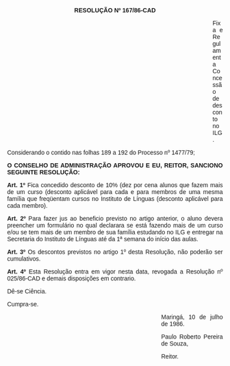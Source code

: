 <BODY>

<B><FONT FACE="Arial"><P ALIGN="CENTER">RESOLU&Ccedil;&Atilde;O Nº 167/86-CAD</P>
</B><P ALIGN="JUSTIFY"></P><DIR>
<DIR>
<DIR>
<DIR>
<DIR>
<DIR>
<DIR>
<DIR>
<DIR>
<DIR>
<DIR>
<DIR>

<P ALIGN="JUSTIFY">Fixa e Regulamenta Concess&atilde;o de desconto no ILG.</P>
<P ALIGN="JUSTIFY"></P></DIR>
</DIR>
</DIR>
</DIR>
</DIR>
</DIR>
</DIR>
</DIR>
</DIR>
</DIR>
</DIR>
</DIR>

<P>Considerando o contido nas folhas 189 a 192 do Processo nº 1477/79;</P>

<B><P ALIGN="JUSTIFY">O CONSELHO DE ADMINISTRA&Ccedil;&Atilde;O APROVOU E EU, REITOR, SANCIONO  SEGUINTE RESOLU&Ccedil;&Atilde;O:</P>
</B><P ALIGN="JUSTIFY"></P>
<B><P ALIGN="JUSTIFY">Art. 1º</B> Fica concedido desconto de 10% (dez por cena alunos que fazem mais de um curso (desconto aplic&aacute;vel para cada e para membros de uma mesma fam&iacute;lia que freq&uuml;entam cursos no Instituto de L&iacute;nguas (desconto aplic&aacute;vel para cada membro).</P>
<B><P ALIGN="JUSTIFY">Art. 2º</B>  Para fazer jus ao beneficio previsto no artigo anterior, o aluno devera preencher um formul&aacute;rio no qual declarara se est&aacute; fazendo mais de um curso e/ou se tem mais de um membro de sua fam&iacute;lia estudando no ILG e entregar na Secretaria do Instituto de L&iacute;nguas at&eacute; da 1ª semana do in&iacute;cio das aulas.</P>
<B><P ALIGN="JUSTIFY">Art. 3º</B>  Os descontos previstos no artigo 1º desta Resolu&ccedil;&atilde;o, n&atilde;o poder&atilde;o ser cumulativos.</P>
<B><P ALIGN="JUSTIFY">Art. 4º</B>  Esta Resolu&ccedil;&atilde;o entra em vigor nesta data, revogada a Resolu&ccedil;&atilde;o nº 025/86-CAD e demais disposi&ccedil;&otilde;es em contrario.</P>
<P ALIGN="JUSTIFY">D&ecirc;-se Ci&ecirc;ncia.</P>
<P ALIGN="JUSTIFY">Cumpra-se.</P><DIR>
<DIR>
<DIR>
<DIR>
<DIR>
<DIR>
<DIR>
<DIR>
<DIR>

<P ALIGN="JUSTIFY">Maring&aacute;, 10 de julho de 1986.</P>
<P ALIGN="JUSTIFY"></P>
<P ALIGN="JUSTIFY">Paulo Roberto Pereira de Souza, </P>
<P ALIGN="JUSTIFY">Reitor.</P></DIR>
</DIR>
</DIR>
</DIR>
</DIR>
</DIR>
</DIR>
</DIR>
</DIR>
</FONT></BODY>
